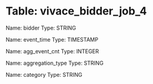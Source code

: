 Table: vivace_bidder_job_4
==========================

Name: bidder
Type: STRING

Name: event_time
Type: TIMESTAMP

Name: agg_event_cnt
Type: INTEGER

Name: aggregation_type
Type: STRING

Name: category
Type: STRING

